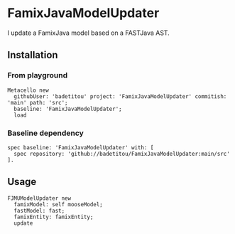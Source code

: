 # FamixJavaModelUpdater

I update a FamixJava model based on a FASTJava AST.

## Installation

### From playground

```st
Metacello new
  githubUser: 'badetitou' project: 'FamixJavaModelUpdater' commitish: 'main' path: 'src';
  baseline: 'FamixJavaModelUpdater';
  load
```

### Baseline dependency

```st
spec baseline: 'FamixJavaModelUpdater' with: [ 
  spec repository: 'github://badetitou/FamixJavaModelUpdater:main/src' ].
```

## Usage

```st
FJMUModelUpdater new
  famixModel: self mooseModel;
  fastModel: fast;
  famixEntity: famixEntity;
  update
```
